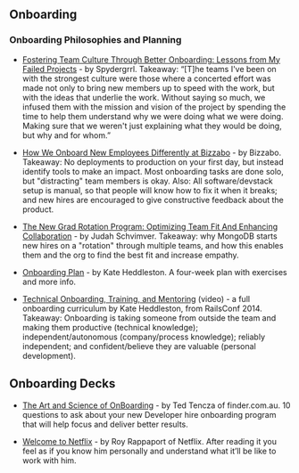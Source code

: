 ## Onboarding 

### Onboarding Philosophies and Planning

- [Fostering Team Culture Through Better Onboarding: Lessons from My Failed Projects](http://www.spydergrrl.com/2017/11/fostering-team-culture-through-better.html) - by Spydergrrl. Takeaway: “[T]he teams I've been on with the strongest culture were those where a concerted effort was made not only to bring new members up to speed with the work, but with the ideas that underlie the work. Without saying so much, we infused them with the mission and vision of the project by spending the time to help them understand why we were doing what we were doing. Making sure that we weren't just explaining what they would be doing, but why and for whom.”

- [How We Onboard New Employees Differently at Bizzabo](http://geeks.bizzabo.com/post/128481928604/how-we-onboard-new-employees-differently-at) - by Bizzabo. Takeaway: No deployments to production on your first day, but instead identify tools to make an impact. Most onboarding tasks are done solo, but "distracting" team members is okay. Also: All software/devstack setup is manual, so that people will know how to fix it when it breaks; and new hires are encouraged to give constructive feedback about the product.

- [The New Grad Rotation Program: Optimizing Team Fit And Enhancing Collaboration](https://engineering.mongodb.com/post/the-new-grad-rotation-program-optimizing-team-fit-and-enhancing-collaboration/) - by Judah Schvimver. Takeaway: why MongoDB starts new hires on a "rotation" through multiple teams, and how this enables them and the org to find the best fit and increase empathy.

- [Onboarding Plan](https://github.com/heddle317/onboarding/blob/master/onboarding_plan.md) - by Kate Heddleston. A four-week plan with exercises and more info. 

- [Technical Onboarding, Training, and Mentoring](https://www.youtube.com/watch?v=Lpg4jRSH7EE) (video) - a full onboarding curriculum by Kate Heddleston, from RailsConf 2014. Takeaway: Onboarding is taking someone from outside the team and making them productive (technical knowledge); independent/autonomous (company/process knowledge); reliably independent; and confident/believe they are valuable (personal development). 

## Onboarding Decks

- [The Art and Science of OnBoarding](https://www.slideshare.net/darthted/on-boarding-cto-summit) - by Ted Tencza of finder.com.au. 10 questions to ask about your new Developer hire onboarding program that will help focus and deliver better results. 

- [Welcome to Netflix](https://docs.google.com/presentation/d/1bQt-9ROFBxtQ9njEyq-HrbdDQDy2BwZ6rpU0yiiO--4/edit#slide=id.p) - by Roy Rappaport of Netflix. After reading it you feel as if you know him personally and understand what it’ll be like to work with him.
